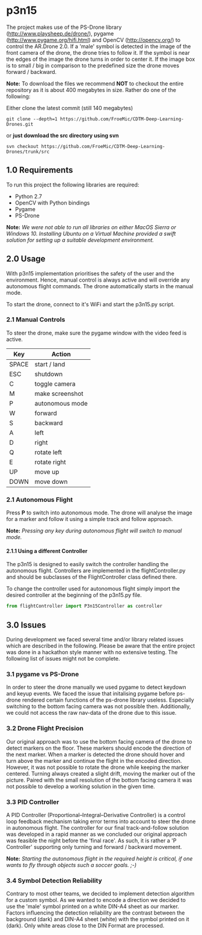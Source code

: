 # p3n15

The project makes use of the PS-Drone library (http://www.playsheep.de/drone/), pygame (http://www.pygame.org/hifi.html) and OpenCV (http://opencv.org/) to control the AR.Drone 2.0.
If a 'male' symbol is detected in the image of the front camera of the drone, the drone tries to follow it. If the symbol is near the edges of the image the drone turns in order to center it. If the image box is to small / big in comparison to the predefined size the drone moves forward / backward.

**Note:** To download the files we recommend **NOT** to checkout the entire repository as it is about 400 megabytes in size. Rather do one of the following:

Either clone the latest commit (still 140 megabytes)
```
git clone --depth=1 https://github.com/FroeMic/CDTM-Deep-Learning-Drones.git
```
or **just download the src directory using svn**
```
svn checkout https://github.com/FroeMic/CDTM-Deep-Learning-Drones/trunk/src
```

## 1.0 Requirements

To run this project the following libraries are required:

* Python 2.7
* OpenCV with Python bindings
* Pygame
* PS-Drone

**Note:** *We were not able to run all libraries on either MacOS Sierra or Windows 10. Installing Ubuntu on a Virtual Machine provided a swift solution for setting up a suitable development environment.*

## 2.0 Usage
With p3n15 implementation prioritises the safety of the user and the environment. Hence, manual control is always active and will override any autonomous flight commands. The drone automatically starts in the manual mode.

To start the drone, connect to it's WiFi and start the p3n15.py script.

### 2.1 Manual Controls
To steer the drone, make sure the pygame window with the video feed is active.

| Key          | Action          |
| ------------ |---------------- |
| SPACE        | start / land    |
| ESC          | shutdown        |
| C            | toggle camera   |
| M            | make screenshot |
| P            | autonomous mode |
| W            | forward         |
| S            | backward        |
| A            | left            |
| D            | right           |
| Q            | rotate left     |
| E            | rotate right    |
| UP           | move up         |
| DOWN         | move down       |

### 2.1 Autonomous Flight
Press **P** to switch into autonomous mode. The drone will analyse the image for a marker and follow it using a simple track and follow approach.

**Note:** *Pressing any key during autonomous flight will switch to manual mode.*

#### 2.1.1 Using a different Controller
The p3n15 is designed to easily switch the controller handling the autonomous flight. Controllers are implemented in the flightController.py and should be subclasses of the FlightController class defined there.

To change the controller used for autonomous flight simply import the desired controller at the beginning of the p3n15.py file.
```Python
from flightController import P3n15Controller as controller
```


## 3.0 Issues
During development we faced several time and/or library related issues which are described in the following. Please be aware that the entire project was done in a hackathon style manner with no extensive testing. The following list of issues might not be complete.

### 3.1 pygame vs PS-Drone
In order to steer the drone manually we used pygame to detect keydown and keyup events. We faced the issue that initalising pygame before ps-drone rendered certain functions of the ps-drone library useless. Especially switching to the bottom facing camera was not possible then. Additionally, we could not access the raw nav-data of the drone due to this issue.

### 3.2 Drone Flight Precision
Our original approach was to use the bottom facing camera of the drone to detect markers on the floor. These markers should encode the direction of the next marker. When a marker is detected the drone should hover and turn above the marker and continue the flight in the encoded direction.
However, it was not possible to rotate the drone while keeping the marker centered. Turning always created a slight drift, moving the marker out of the picture. Paired with the small resolution of the bottom facing camera it was not possible to develop a working solution in the given time.

### 3.3 PID Controller
A PID Controller (Proportional–Integral–Derivative Controller) is a control loop feedback mechanism taking error terms into account to steer the drone in autonomous flight. The controller for our final track-and-follow solution was developed in a rapid manner as we concluded our original approach was feasible the night before the 'final race'. As such, it is rather a 'P Controller' supporting only turning and forward / backward movement.

**Note:** *Starting the autonomous flight in the required height is critical, if one wants to fly through objects such a soccer goals. ;-)*

### 3.4 Symbol Detection Reliability
Contrary to most other teams, we decided to implement detection algorithm for a custom symbol. As we wanted to encode a direction we decided to use the 'male' symbol printed on a white DIN-A4 sheet as our marker. Factors influencing the detection reliability are the contrast between the background (dark) and DIN-A4 sheet (white) with the symbol printed on it (dark). Only white areas close to the DIN Format are processed.
